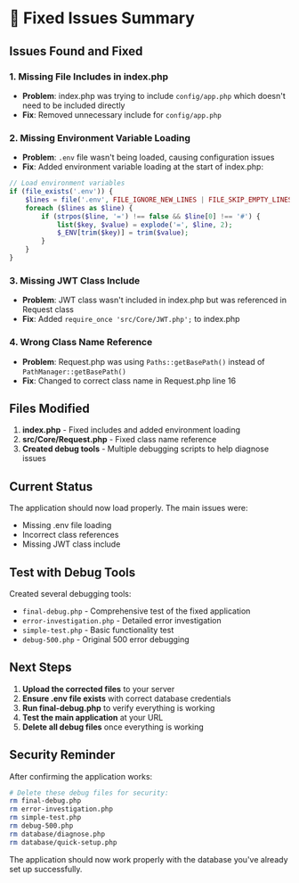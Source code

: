 # 🔧 Fixed Issues Summary

## Issues Found and Fixed

### 1. **Missing File Includes in index.php**
- **Problem**: index.php was trying to include `config/app.php` which doesn't need to be included directly
- **Fix**: Removed unnecessary include for `config/app.php`

### 2. **Missing Environment Variable Loading**
- **Problem**: `.env` file wasn't being loaded, causing configuration issues
- **Fix**: Added environment variable loading at the start of index.php:
```php
// Load environment variables
if (file_exists('.env')) {
    $lines = file('.env', FILE_IGNORE_NEW_LINES | FILE_SKIP_EMPTY_LINES);
    foreach ($lines as $line) {
        if (strpos($line, '=') !== false && $line[0] !== '#') {
            list($key, $value) = explode('=', $line, 2);
            $_ENV[trim($key)] = trim($value);
        }
    }
}
```

### 3. **Missing JWT Class Include**
- **Problem**: JWT class wasn't included in index.php but was referenced in Request class
- **Fix**: Added `require_once 'src/Core/JWT.php';` to index.php

### 4. **Wrong Class Name Reference**
- **Problem**: Request.php was using `Paths::getBasePath()` instead of `PathManager::getBasePath()`
- **Fix**: Changed to correct class name in Request.php line 16

## Files Modified

1. **index.php** - Fixed includes and added environment loading
2. **src/Core/Request.php** - Fixed class name reference
3. **Created debug tools** - Multiple debugging scripts to help diagnose issues

## Current Status

The application should now load properly. The main issues were:
- Missing .env file loading
- Incorrect class references
- Missing JWT class include

## Test with Debug Tools

Created several debugging tools:
- `final-debug.php` - Comprehensive test of the fixed application
- `error-investigation.php` - Detailed error investigation
- `simple-test.php` - Basic functionality test
- `debug-500.php` - Original 500 error debugging

## Next Steps

1. **Upload the corrected files** to your server
2. **Ensure .env file exists** with correct database credentials
3. **Run final-debug.php** to verify everything is working
4. **Test the main application** at your URL
5. **Delete all debug files** once everything is working

## Security Reminder

After confirming the application works:
```bash
# Delete these debug files for security:
rm final-debug.php
rm error-investigation.php
rm simple-test.php
rm debug-500.php
rm database/diagnose.php
rm database/quick-setup.php
```

The application should now work properly with the database you've already set up successfully.